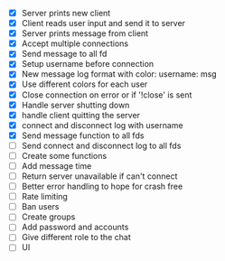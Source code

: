 - [x] Server prints new client
- [x] Client reads user input and send it to server
- [x] Server prints message from client
- [x] Accept multiple connections
- [x] Send message to all fd
- [x] Setup username before connection
- [x] New message log format with color:
        username: 
        msg
- [x] Use different colors for each user
- [x] Close connection on error or if '!close' is sent
- [x] Handle server shutting down
- [x] handle client quitting the server
- [x] connect and disconnect log with username
- [x] Send message function to all fds
- [ ] Send connect and disconnect log to all fds
- [ ] Create some functions
- [ ] Add message time
- [ ] Return server unavailable if can't connect
- [ ] Better error handling to hope for crash free
- [ ] Rate limiting
- [ ] Ban users
- [ ] Create groups
- [ ] Add password and accounts
- [ ] Give different role to the chat
- [ ] UI

